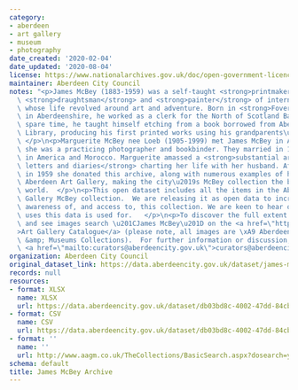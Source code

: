 ```yaml
---
category:
- aberdeen
- art gallery
- museum
- photography
date_created: '2020-02-04'
date_updated: '2020-08-04'
license: https://www.nationalarchives.gov.uk/doc/open-government-licence/version/3/
maintainer: Aberdeen City Council
notes: "<p>James McBey (1883-1959) was a self-taught <strong>printmaker</strong>,\
  \ <strong>draughtsman</strong> and <strong>painter</strong> of international repute,\
  \ whose life revolved around art and adventure. Born in <strong>Foveran</strong>\
  \ in Aberdeenshire, he worked as a clerk for the North of Scotland Bank. In his\
  \ spare time, he taught himself etching from a book borrowed from Aberdeen Public\
  \ Library, producing his first printed works using his grandparents\u2019 mangle.\
  \ </p>\n<p>Marguerite McBey nee Loeb (1905-1999) met James McBey in America, where\
  \ she was a practicing photographer and bookbinder. They married in 1931 and lived\
  \ in America and Morocco. Marguerite amassed a <strong>substantial archive of books,\
  \ letters and diaries</strong> charting her life with her husband. After his death\
  \ in 1959 she donated this archive, along with numerous examples of his work, to\
  \ Aberdeen Art Gallery, making the city\u2019s McBey collection the best in the\
  \ world.  </p>\n<p>This open dataset includes all the items in the Aberdeen Art\
  \ Gallery McBey collection.  We are releasing it as open data to increase public\
  \ awareness of, and access to, this collection. We are keen to hear of any novel\
  \ uses this data is used for.   </p>\n<p>To discover the full extent of the collection\
  \ and see images search \u201CJames McBey\u201D on the <a href=\"http://www.aagm.co.uk/TheCollections/BasicSearch.aspx?dosearch=y&amp;Artists=McBey+James+LLD&amp;Title=&amp;chat=\"\
  >Art Gallery Catalogue</a> (please note, all images are \xA9 Aberdeen Art Gallery\
  \ &amp; Museums Collections).  For further information or discussion, please email\
  \ <a href=\"mailto:curators@aberdeencity.gov.uk\">curators@aberdeencity.gov.uk</a>.</p>"
organization: Aberdeen City Council
original_dataset_link: https://data.aberdeencity.gov.uk/dataset/james-mcbey-archive
records: null
resources:
- format: XLSX
  name: XLSX
  url: https://data.aberdeencity.gov.uk/dataset/db03bd8c-4002-47dd-84cb-252d169d125d/resource/58be0b06-db92-446c-8b65-7d4eb8c86369/download/james-mcbey-archive-spreadsheet.xlsx
- format: CSV
  name: CSV
  url: https://data.aberdeencity.gov.uk/dataset/db03bd8c-4002-47dd-84cb-252d169d125d/resource/458eec28-80a4-495e-b903-c7f6a7a91470/download/james-mcbey-archive-text-file.csv
- format: ''
  name: ''
  url: http://www.aagm.co.uk/TheCollections/BasicSearch.aspx?dosearch=y&Artists=McBey+James+LLD&Title=&chat=
schema: default
title: James McBey Archive
---
```


